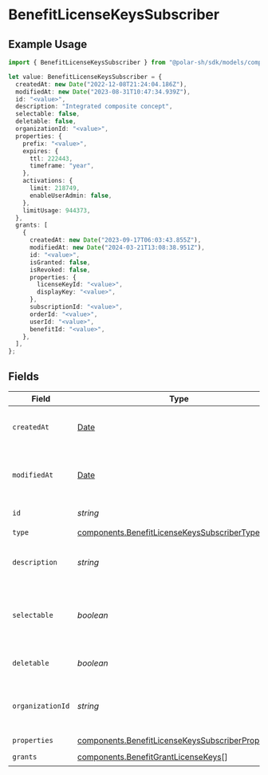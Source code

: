 # BenefitLicenseKeysSubscriber

## Example Usage

```typescript
import { BenefitLicenseKeysSubscriber } from "@polar-sh/sdk/models/components";

let value: BenefitLicenseKeysSubscriber = {
  createdAt: new Date("2022-12-08T21:24:04.186Z"),
  modifiedAt: new Date("2023-08-31T10:47:34.939Z"),
  id: "<value>",
  description: "Integrated composite concept",
  selectable: false,
  deletable: false,
  organizationId: "<value>",
  properties: {
    prefix: "<value>",
    expires: {
      ttl: 222443,
      timeframe: "year",
    },
    activations: {
      limit: 218749,
      enableUserAdmin: false,
    },
    limitUsage: 944373,
  },
  grants: [
    {
      createdAt: new Date("2023-09-17T06:03:43.855Z"),
      modifiedAt: new Date("2024-03-21T13:08:38.951Z"),
      id: "<value>",
      isGranted: false,
      isRevoked: false,
      properties: {
        licenseKeyId: "<value>",
        displayKey: "<value>",
      },
      subscriptionId: "<value>",
      orderId: "<value>",
      userId: "<value>",
      benefitId: "<value>",
    },
  ],
};
```

## Fields

| Field                                                                                                                  | Type                                                                                                                   | Required                                                                                                               | Description                                                                                                            |
| ---------------------------------------------------------------------------------------------------------------------- | ---------------------------------------------------------------------------------------------------------------------- | ---------------------------------------------------------------------------------------------------------------------- | ---------------------------------------------------------------------------------------------------------------------- |
| `createdAt`                                                                                                            | [Date](https://developer.mozilla.org/en-US/docs/Web/JavaScript/Reference/Global_Objects/Date)                          | :heavy_check_mark:                                                                                                     | Creation timestamp of the object.                                                                                      |
| `modifiedAt`                                                                                                           | [Date](https://developer.mozilla.org/en-US/docs/Web/JavaScript/Reference/Global_Objects/Date)                          | :heavy_check_mark:                                                                                                     | Last modification timestamp of the object.                                                                             |
| `id`                                                                                                                   | *string*                                                                                                               | :heavy_check_mark:                                                                                                     | The ID of the benefit.                                                                                                 |
| `type`                                                                                                                 | [components.BenefitLicenseKeysSubscriberType](../../models/components/benefitlicensekeyssubscribertype.md)             | :heavy_check_mark:                                                                                                     | N/A                                                                                                                    |
| `description`                                                                                                          | *string*                                                                                                               | :heavy_check_mark:                                                                                                     | The description of the benefit.                                                                                        |
| `selectable`                                                                                                           | *boolean*                                                                                                              | :heavy_check_mark:                                                                                                     | Whether the benefit is selectable when creating a product.                                                             |
| `deletable`                                                                                                            | *boolean*                                                                                                              | :heavy_check_mark:                                                                                                     | Whether the benefit is deletable.                                                                                      |
| `organizationId`                                                                                                       | *string*                                                                                                               | :heavy_check_mark:                                                                                                     | The ID of the organization owning the benefit.                                                                         |
| `properties`                                                                                                           | [components.BenefitLicenseKeysSubscriberProperties](../../models/components/benefitlicensekeyssubscriberproperties.md) | :heavy_check_mark:                                                                                                     | N/A                                                                                                                    |
| `grants`                                                                                                               | [components.BenefitGrantLicenseKeys](../../models/components/benefitgrantlicensekeys.md)[]                             | :heavy_check_mark:                                                                                                     | N/A                                                                                                                    |